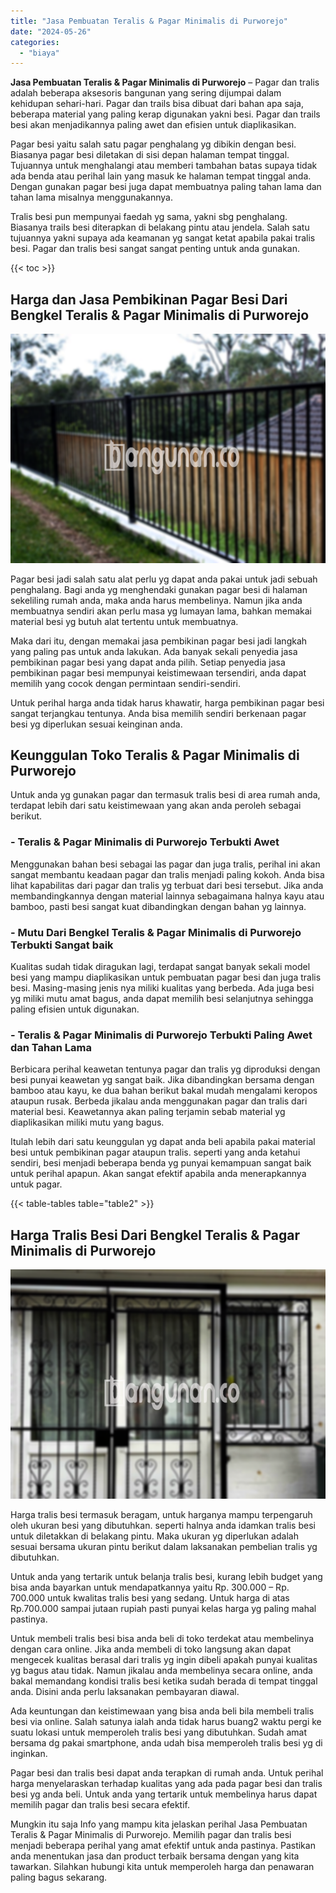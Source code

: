 ```yaml
---
title: "Jasa Pembuatan Teralis & Pagar Minimalis di Purworejo"
date: "2024-05-26"
categories: 
  - "biaya"
---
```


**Jasa Pembuatan Teralis & Pagar Minimalis di Purworejo** – Pagar dan tralis adalah beberapa aksesoris bangunan yang sering dijumpai dalam kehidupan sehari-hari. Pagar dan trails bisa dibuat dari bahan apa saja, beberapa material yang paling kerap digunakan yakni besi. Pagar dan trails besi akan menjadikannya paling awet dan efisien untuk diaplikasikan.

Pagar besi yaitu salah satu pagar penghalang yg dibikin dengan besi. Biasanya pagar besi diletakan di sisi depan halaman tempat tinggal. Tujuannya untuk menghalangi atau memberi tambahan batas supaya tidak ada benda atau perihal lain yang masuk ke halaman tempat tinggal anda. Dengan gunakan pagar besi juga dapat membuatnya paling tahan lama dan tahan lama misalnya menggunakannya.

Tralis besi pun mempunyai faedah yg sama, yakni sbg penghalang. Biasanya trails besi diterapkan di belakang pintu atau jendela. Salah satu tujuannya yakni supaya ada keamanan yg sangat ketat apabila pakai tralis besi. Pagar dan tralis besi sangat sangat penting untuk anda gunakan.

{{< toc >}}

## Harga dan Jasa Pembikinan Pagar Besi Dari Bengkel Teralis & Pagar Minimalis di Purworejo

![Jasa Pembuatan Teralis & Pagar Minimalis di Purworejo](/images/pagar-minimalis-murah-63.png)

Pagar besi jadi salah satu alat perlu yg dapat anda pakai untuk jadi sebuah penghalang. Bagi anda yg menghendaki gunakan pagar besi di halaman sekeliling rumah anda, maka anda harus membelinya. Namun jika anda membuatnya sendiri akan perlu masa yg lumayan lama, bahkan memakai material besi yg butuh alat tertentu untuk membuatnya.

Maka dari itu, dengan memakai jasa pembikinan pagar besi jadi langkah yang paling pas untuk anda lakukan. Ada banyak sekali penyedia jasa pembikinan pagar besi yang dapat anda pilih. Setiap penyedia jasa pembikinan pagar besi mempunyai keistimewaan tersendiri, anda dapat memilih yang cocok dengan permintaan sendiri-sendiri.

Untuk perihal harga anda tidak harus khawatir, harga pembikinan pagar besi sangat terjangkau tentunya. Anda bisa memilih sendiri berkenaan pagar besi yg diperlukan sesuai keinginan anda.

## Keunggulan Toko Teralis & Pagar Minimalis di Purworejo

Untuk anda yg gunakan pagar dan termasuk tralis besi di area rumah anda, terdapat lebih dari satu keistimewaan yang akan anda peroleh sebagai berikut.

### \- Teralis & Pagar Minimalis di Purworejo Terbukti Awet

Menggunakan bahan besi sebagai las pagar dan juga tralis, perihal ini akan sangat membantu keadaan pagar dan tralis menjadi paling kokoh. Anda bisa lihat kapabilitas dari pagar dan tralis yg terbuat dari besi tersebut. Jika anda membandingkannya dengan material lainnya sebagaimana halnya kayu atau bamboo, pasti besi sangat kuat dibandingkan dengan bahan yg lainnya.

### \- Mutu Dari Bengkel Teralis & Pagar Minimalis di Purworejo Terbukti Sangat baik

Kualitas sudah tidak diragukan lagi, terdapat sangat banyak sekali model besi yang mampu diaplikasikan untuk pembuatan pagar besi dan juga tralis besi. Masing-masing jenis nya miliki kualitas yang berbeda. Ada juga besi yg miliki mutu amat bagus, anda dapat memilih besi selanjutnya sehingga paling efisien untuk digunakan.

### \- Teralis & Pagar Minimalis di Purworejo Terbukti Paling Awet dan Tahan Lama

Berbicara perihal keawetan tentunya pagar dan tralis yg diproduksi dengan besi punyai keawetan yg sangat baik. Jika dibandingkan bersama dengan bamboo atau kayu, ke dua bahan berikut bakal mudah mengalami keropos ataupun rusak. Berbeda jikalau anda menggunakan pagar dan tralis dari material besi. Keawetannya akan paling terjamin sebab material yg diaplikasikan miliki mutu yang bagus.

Itulah lebih dari satu keunggulan yg dapat anda beli apabila pakai material besi untuk pembikinan pagar ataupun tralis. seperti yang anda ketahui sendiri, besi menjadi beberapa benda yg punyai kemampuan sangat baik untuk perihal apapun. Akan sangat efektif apabila anda menerapkannya untuk pagar.

{{< table-tables table="table2" >}}

## Harga Tralis Besi Dari Bengkel Teralis & Pagar Minimalis di Purworejo

![Jasa Pembuatan Teralis & Pagar Minimalis di Purworejo](/images/teralis-minimalis-murah-45.png)

Harga tralis besi termasuk beragam, untuk harganya mampu terpengaruh oleh ukuran besi yang dibutuhkan. seperti halnya anda idamkan tralis besi untuk diletakkan di belakang pintu. Maka ukuran yg diperlukan adalah sesuai bersama ukuran pintu berikut dalam laksanakan pembelian tralis yg dibutuhkan.

Untuk anda yang tertarik untuk belanja tralis besi, kurang lebih budget yang bisa anda bayarkan untuk mendapatkannya yaitu Rp. 300.000 – Rp. 700.000 untuk kwalitas tralis besi yang sedang. Untuk harga di atas Rp.700.000 sampai jutaan rupiah pasti punyai kelas harga yg paling mahal pastinya.

Untuk membeli tralis besi bisa anda beli di toko terdekat atau membelinya dengan cara online. Jika anda membeli di toko langsung akan dapat mengecek kualitas berasal dari tralis yg ingin dibeli apakah punyai kualitas yg bagus atau tidak. Namun jikalau anda membelinya secara online, anda bakal memandang kondisi tralis besi ketika sudah berada di tempat tinggal anda. Disini anda perlu laksanakan pembayaran diawal.

Ada keuntungan dan keistimewaan yang bisa anda beli bila membeli tralis besi via online. Salah satunya ialah anda tidak harus buang2 waktu pergi ke suatu lokasi untuk memperoleh tralis besi yang dibutuhkan. Sudah amat bersama dg pakai smartphone, anda udah bisa memperoleh tralis besi yg di inginkan.

Pagar besi dan tralis besi dapat anda terapkan di rumah anda. Untuk perihal harga menyelaraskan terhadap kualitas yang ada pada pagar besi dan tralis besi yg anda beli. Untuk anda yang tertarik untuk membelinya harus dapat memilih pagar dan tralis besi secara efektif.

Mungkin itu saja Info yang mampu kita jelaskan perihal Jasa Pembuatan Teralis & Pagar Minimalis di Purworejo. Memilih pagar dan tralis besi menjadi beberapa perihal yang amat efektif untuk anda pastinya. Pastikan anda menentukan jasa dan product terbaik bersama dengan yang kita tawarkan. Silahkan hubungi kita untuk memperoleh harga dan penawaran paling bagus sekarang.
